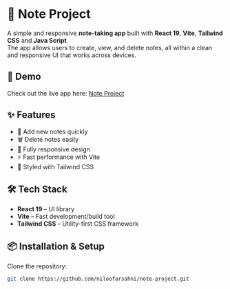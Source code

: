 # 📒 Note Project

A simple and responsive **note-taking app** built with **React 19**, **Vite**, **Tailwind CSS** and **Java Script**.  
The app allows users to create, view, and delete notes, all within a clean and responsive UI that works across devices.

## 🚀 Demo
Check out the live app here: [Note Project](https://note-project-theta.vercel.app/)

## ✨ Features
- 📝 Add new notes quickly
- 🗑️ Delete notes easily
- 📱 Fully responsive design
- ⚡ Fast performance with Vite
- 🎨 Styled with Tailwind CSS

## 🛠 Tech Stack
- **React 19** – UI library
- **Vite** – Fast development/build tool
- **Tailwind CSS** – Utility-first CSS framework

## 📦 Installation & Setup

Clone the repository:
```bash
git clone https://github.com/niloofarsahni/note-project.git
